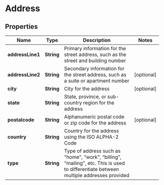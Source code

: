 
# Address

## Properties
Name | Type | Description | Notes
------------ | ------------- | ------------- | -------------
**addressLine1** | **String** | Primary information for the street address, such as the street and building number | 
**addressLine2** | **String** | Secondary information for the street address, such as a suite or apartment number |  [optional]
**city** | **String** | City for the address |  [optional]
**state** | **String** | State, province, or sub-country region for the address | 
**postalcode** | **String** | Alphanumeric postal code or zip code for the address |  [optional]
**country** | **String** | Country for the address using the ISO ALPHA-2 Code | 
**type** | **String** | Type of address such as “home”, “work”, “billing”, “mailing”, etc. This is used to differentiate between multiple addresses provided | 



